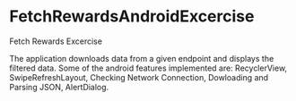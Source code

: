 # FetchRewardsAndroidExcercise
Fetch Rewards Excercise

The application downloads data from a given endpoint and displays the filtered data.
Some of the android features implemented are:
  RecyclerView,
  SwipeRefreshLayout,
  Checking Network Connection,
  Dowloading and Parsing JSON,
  AlertDialog.
